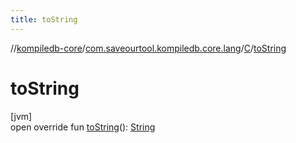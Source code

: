 ```yaml
---
title: toString
---
```

//[kompiledb-core](../../../index.html)/[com.saveourtool.kompiledb.core.lang](../index.html)/[C](index.html)/[toString](to-string.html)



# toString



[jvm]\
open override fun [toString](to-string.html)(): [String](https://kotlinlang.org/api/latest/jvm/stdlib/kotlin/-string/index.html)




